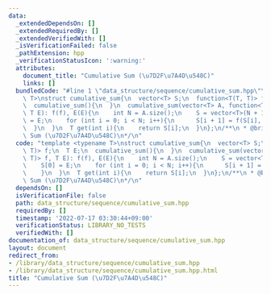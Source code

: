 ```yaml
---
data:
  _extendedDependsOn: []
  _extendedRequiredBy: []
  _extendedVerifiedWith: []
  _isVerificationFailed: false
  _pathExtension: hpp
  _verificationStatusIcon: ':warning:'
  attributes:
    document_title: "Cumulative Sum (\u7D2F\u7A4D\u548C)"
    links: []
  bundledCode: "#line 1 \"data_structure/sequence/cumulative_sum.hpp\"\ntemplate <typename\
    \ T>\nstruct cumulative_sum{\n  vector<T> S;\n  function<T(T, T)> f;\n  T E;\n\
    \  cumulative_sum(){\n  }\n  cumulative_sum(vector<T> A, function<T(T, T)> f,\
    \ T E): f(f), E(E){\n    int N = A.size();\n    S = vector<T>(N + 1);\n    S[0]\
    \ = E;\n    for (int i = 0; i < N; i++){\n      S[i + 1] = f(S[i], A[i]);\n  \
    \  }\n  }\n  T get(int i){\n    return S[i];\n  }\n};\n/**\n * @brief Cumulative\
    \ Sum (\u7D2F\u7A4D\u548C)\n*/\n"
  code: "template <typename T>\nstruct cumulative_sum{\n  vector<T> S;\n  function<T(T,\
    \ T)> f;\n  T E;\n  cumulative_sum(){\n  }\n  cumulative_sum(vector<T> A, function<T(T,\
    \ T)> f, T E): f(f), E(E){\n    int N = A.size();\n    S = vector<T>(N + 1);\n\
    \    S[0] = E;\n    for (int i = 0; i < N; i++){\n      S[i + 1] = f(S[i], A[i]);\n\
    \    }\n  }\n  T get(int i){\n    return S[i];\n  }\n};\n/**\n * @brief Cumulative\
    \ Sum (\u7D2F\u7A4D\u548C)\n*/\n"
  dependsOn: []
  isVerificationFile: false
  path: data_structure/sequence/cumulative_sum.hpp
  requiredBy: []
  timestamp: '2022-07-17 03:30:44+09:00'
  verificationStatus: LIBRARY_NO_TESTS
  verifiedWith: []
documentation_of: data_structure/sequence/cumulative_sum.hpp
layout: document
redirect_from:
- /library/data_structure/sequence/cumulative_sum.hpp
- /library/data_structure/sequence/cumulative_sum.hpp.html
title: "Cumulative Sum (\u7D2F\u7A4D\u548C)"
---
```

